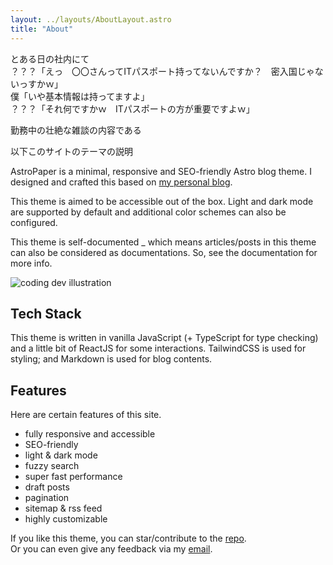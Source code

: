```yaml
---
layout: ../layouts/AboutLayout.astro
title: "About"
---
```


とある日の社内にて  
？？？「えっ　〇〇さんってITパスポート持ってないんですか？　密入国じゃないっすかｗ」  
僕「いや基本情報は持ってますよ」  
？？？「それ何ですかｗ　ITパスポートの方が重要ですよｗ」  

勤務中の壮絶な雑談の内容である

以下このサイトのテーマの説明

AstroPaper is a minimal, responsive and SEO-friendly Astro blog theme. I designed and crafted this based on [my personal blog](https://satnaing.dev/blog).

This theme is aimed to be accessible out of the box. Light and dark mode are supported by
default and additional color schemes can also be configured.

This theme is self-documented \_ which means articles/posts in this theme can also be considered as documentations. So, see the documentation for more info.

<div>
  <img src="/assets/dev.svg" class="sm:w-1/2 mx-auto" alt="coding dev illustration">
</div>

## Tech Stack

This theme is written in vanilla JavaScript (+ TypeScript for type checking) and a little bit of ReactJS for some interactions. TailwindCSS is used for styling; and Markdown is used for blog contents.

## Features

Here are certain features of this site.

- fully responsive and accessible
- SEO-friendly
- light & dark mode
- fuzzy search
- super fast performance
- draft posts
- pagination
- sitemap & rss feed
- highly customizable

If you like this theme, you can star/contribute to the [repo](https://github.com/satnaing/astro-paper).  
Or you can even give any feedback via my [email](mailto:contact@satnaing.dev).

